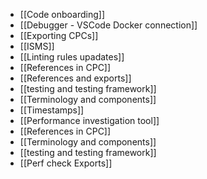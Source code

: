 
- [[Code onboarding]]
- [[Debugger - VSCode Docker connection]]
- [[Exporting CPCs]]
- [[ISMS]]
- [[Linting rules upadates]]
- [[References in CPC]]
- [[References and exports]]
- [[testing and testing framework]]
- [[Terminology and components]]
- [[Timestamps]]
- [[Performance investigation tool]]
- [[References in CPC]]
- [[Terminology and components]]
- [[testing and testing framework]]
- [[Perf check Exports]]